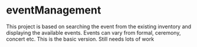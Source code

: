 # eventManagement

This project is based on searching the event from the existing inventory and displaying the available events. Events can vary from formal, ceremony, concert etc.
This is the basic version. Still needs lots of work
